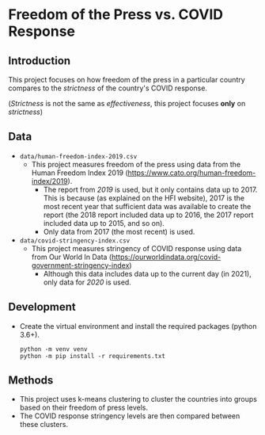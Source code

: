 # Freedom of the Press vs. COVID Response

## Introduction

This project focuses on how freedom of the press in a particular country compares to the *strictness* of the country's COVID response.

(*Strictness* is not the same as *effectiveness*, this project focuses **only** on *strictness*)

## Data

- `data/human-freedom-index-2019.csv`
    - This project measures freedom of the press using data from the Human Freedom Index 2019 (https://www.cato.org/human-freedom-index/2019).
        - The report from *2019* is used, but it only contains data up to 2017. This is because (as explained on the HFI website), 2017 is the most recent year that sufficient data was available to create the report (the 2018 report included data up to 2016, the 2017 report included data up to 2015, and so on).
        - Only data from 2017 (the most recent) is used.
- `data/covid-stringency-index.csv`
    - This project measures stringency of COVID response using data from Our World In Data (https://ourworldindata.org/covid-government-stringency-index)
        - Although this data includes data up to the current day (in 2021), only data for *2020* is used.

## Development

- Create the virtual environment and install the required packages (python 3.6+).
    ```
    python -m venv venv
    python -m pip install -r requirements.txt
    ```

## Methods

- This project uses k-means clustering to cluster the countries into groups based on their freedom of press levels.
- The COVID response stringency levels are then compared between these clusters.
